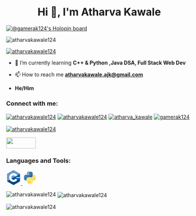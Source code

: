 <h1 align="center">Hi 👋, I'm Atharva Kawale</h1>

[![@gamerak124's Holopin board](https://holopin.me/gamerak124)](https://holopin.io/@gamerak124)

<p align="left"> <img src="https://komarev.com/ghpvc/?username=atharvakawale124&label=Profile%20views&color=0e75b6&style=flat" alt="atharvakawale124" /> </p>

<p align="left"> <a href="https://github.com/ryo-ma/github-profile-trophy"><img src="https://github-profile-trophy.vercel.app/?username=atharvakawale124" alt="atharvakawale124" /></a> </p>

- 🌱 I’m currently learning **C++ & Python ,Java DSA, Full Stack Web Dev**

- 📫 How to reach me **atharvakawale.ajk@gmail.com**

- **He/Him**

<h3 align="left">Connect with me:</h3>
<p align="left">
<a href="https://dev.to/atharvakawale124" target="blank"><img align="center" src="https://raw.githubusercontent.com/rahuldkjain/github-profile-readme-generator/master/src/images/icons/Social/devto.svg" alt="atharvakawale124" height="30" width="40" /></a>
<a href="https://instagram.com/atharvakawale124" target="blank"><img align="center" src="https://raw.githubusercontent.com/rahuldkjain/github-profile-readme-generator/master/src/images/icons/Social/instagram.svg" alt="atharvakawale124" height="30" width="40" /></a>
<a href="https://www.codechef.com/users/atharva_kawale" target="blank"><img align="center" src="https://cdn.jsdelivr.net/npm/simple-icons@3.1.0/icons/codechef.svg" alt="atharva_kawale" height="30" width="40" /></a>
<a href="https://www.hackerrank.com/gamerak124" target="blank"><img align="center" src="https://raw.githubusercontent.com/rahuldkjain/github-profile-readme-generator/master/src/images/icons/Social/hackerrank.svg" alt="gamerak124" height="30" width="40" /></a>
  
<a href="https://auth.geeksforgeeks.org/user/atharvakawale124" target="blank"><img align="center" src="https://raw.githubusercontent.com/rahuldkjain/github-profile-readme-generator/master/src/images/icons/Social/geeks-for-geeks.svg" alt="atharvakawale124" height="30" width="40" /></a>

<a href="https://www.linkedin.com/in/atharva-kawale-452054249/" target="blank" ><img align = "center" src="https://camo.githubusercontent.com/a493f6833f99fb3c85788d6d9305e6b7a42b838e5ee5d138fd9a8214a7e77472/68747470733a2f2f696d672e736869656c64732e696f2f62616467652f6c696e6b6564696e2d2532333030373742352e7376673f267374796c653d666f722d7468652d6261646765266c6f676f3d6c696e6b6564696e266c6f676f436f6c6f723d7768697465" height="30" width = "80"></a>
</p>

<h3 align="left">Languages and Tools:</h3>
<p align="left"> <a href="https://www.w3schools.com/cpp/" target="_blank" rel="noreferrer"> <img src="https://raw.githubusercontent.com/devicons/devicon/master/icons/cplusplus/cplusplus-original.svg" alt="cplusplus" width="40" height="40"/> </a> <a href="https://www.python.org" target="_blank" rel="noreferrer"> <img src="https://raw.githubusercontent.com/devicons/devicon/master/icons/python/python-original.svg" alt="python" width="40" height="40"/> </a> </p>

<p><img align="left" src="https://github-readme-stats.vercel.app/api/top-langs?username=atharvakawale124&show_icons=true&locale=en&layout=compact" alt="atharvakawale124" /></p>

<p>&nbsp;<img align="center" src="https://github-readme-stats.vercel.app/api?username=atharvakawale124&show_icons=true&locale=en" alt="atharvakawale124" /></p>

<p><img align="center" src="https://github-readme-streak-stats.herokuapp.com/?user=atharvakawale124&" alt="atharvakawale124" /></p>
